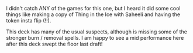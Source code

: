 I didn't catch ANY of the games for this one, but I heard it did some cool things like making a copy of Thing in the Ice with Saheeli and having the token insta flip (!!).

This deck has many of the usual suspects, although is missing some of the stronger burn / removal spells. I am happy to see a mid performance here after this deck swept the floor last draft!

